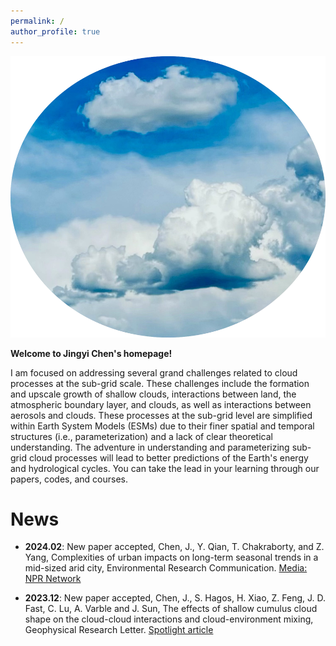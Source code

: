 ```yaml
---
permalink: /
author_profile: true
---
```

<p align="center">
  <img src="/files/cloud2.png" width="600" height="450">
</p>


**Welcome to Jingyi Chen's homepage!** 

I am focused on addressing several grand challenges related to cloud processes at the sub-grid scale. These challenges include the formation and upscale growth of shallow clouds, interactions between land, the atmospheric boundary layer, and clouds, as well as interactions between aerosols and clouds. These processes at the sub-grid level are simplified within Earth System Models (ESMs) due to their finer spatial and temporal structures (i.e., parameterization) and a lack of clear theoretical understanding. The adventure in understanding and parameterizing sub-grid cloud processes will lead to better predictions of the Earth's energy and hydrological cycles. You can take the lead in your learning through our papers, codes, and courses.


News
======
* **2024.02**: New paper accepted, Chen, J., Y. Qian, T. Chakraborty, and Z. Yang, Complexities of urban impacts on long-term seasonal trends in a mid-sized arid city, Environmental Research Communication. [Media: NPR Network](https://www.kuow.org/stories/study-as-the-climate-changes-the-desert-tri-cities-is-actually-getting-cooler)

* **2023.12**: New paper accepted, Chen, J., S. Hagos, H. Xiao, Z. Feng, J. D. Fast, C. Lu, A. Varble and J. Sun, The effects of shallow cumulus cloud shape on the cloud-cloud interactions and cloud-environment mixing, Geophysical Research Letter. [Spotlight article](https://www.pnnl.gov/publications/whats-cloud-look)



